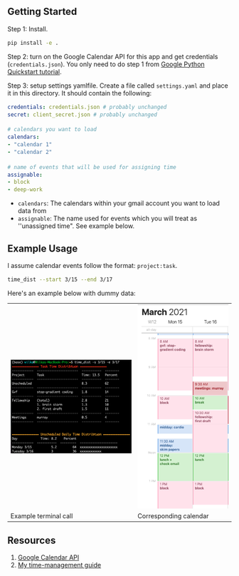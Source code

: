 ## Getting Started

Step 1: Install.

```bash
pip install -e .
```


Step 2: turn on the Google Calendar API for this app and get credentials (`credentials.json`). You only need to do step 1 from [Google Python Quickstart tutorial](https://developers.google.com/calendar/quickstart/python).


Step 3: setup settings yamlfile. Create a file called `settings.yaml` and place it in this directory. It should contain the following:

  ```yaml
credentials: credentials.json # probably unchanged 
secret: client_secret.json # probably unchanged 

# calendars you want to load
calendars:
- "calendar 1"
- "calendar 2"

# name of events that will be used for assigning time
assignable:
- block
- deep-work
  ```

* `calendars`: The calendars within your gmail account you want to load data from
* `assignable`: The name used for events which you will treat as ''unassigned time". See example below.

## Example Usage

I assume calendar events follow the format: `project:task`.

```bash
time_dist --start 3/15 --end 3/17
```

Here's an example below with dummy data:
<table>
  <tr>
    <td>
      <img class="" src="misc/terminal.png">
    </td>
    <td>
      <img class="" src="misc/calendar.png">
    </td>
  </tr>
  <tr>
    <td>Example terminal call</td>
    <td>Corresponding calendar</td>
  </tr>
</table>



## Resources
1. [Google Calendar API](https://developers.google.com/calendar/)
2. [My time-management guide](https://wcarvalho.github.io/tutorial/2016/01/08/TimeManagementPrescription/)

